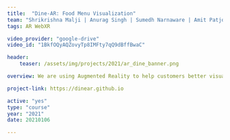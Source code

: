 ```yaml
---
title:  "Dine-AR: Food Menu Visualization"
team: "Shrikrishna Malji | Anurag Singh | Sumedh Narnaware | Amit Patjoshi"
tags: AR WebXR

video_provider: "google-drive"
video_id: "1BkfOQyAQZovyTp8IMFty7qQ9dBffBwaC"

header:
    teaser: /assets/img/projects/2021/ar_dine_banner.png

overview: We are using Augmented Reality to help customers better visualise the quantity of the food that is going to be ordered from a menu. The users will be able to see the food items in 3D kept on a table in front of them.

project-link: https://dinear.github.io

active: "yes"
type: "course"
year: "2021"
date: 20210106

---
```

